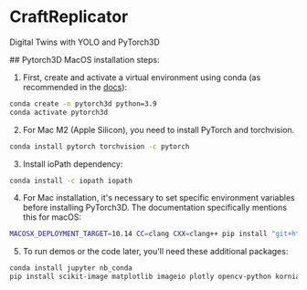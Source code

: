 # CraftReplicator
Digital Twins with YOLO and PyTorch3D



## Pytorch3D MacOS installation steps:

1. First, create and activate a virtual environment using conda (as recommended in the [docs](https://github.com/facebookresearch/pytorch3d/blob/main/INSTALL.md)):

```bash
conda create -n pytorch3d python=3.9
conda activate pytorch3d
```

2. For Mac M2 (Apple Silicon), you need to install PyTorch and torchvision. 

```bash
conda install pytorch torchvision -c pytorch
```

3. Install ioPath dependency:

```bash
conda install -c iopath iopath
```

4. For Mac installation, it's necessary to set specific environment variables before installing PyTorch3D. The documentation specifically mentions this for macOS:

```bash
MACOSX_DEPLOYMENT_TARGET=10.14 CC=clang CXX=clang++ pip install "git+https://github.com/facebookresearch/pytorch3d.git@stable"
```

5. To run demos or the code later, you'll need these additional packages:

```bash
conda install jupyter nb_conda
pip install scikit-image matplotlib imageio plotly opencv-python kornia
```
